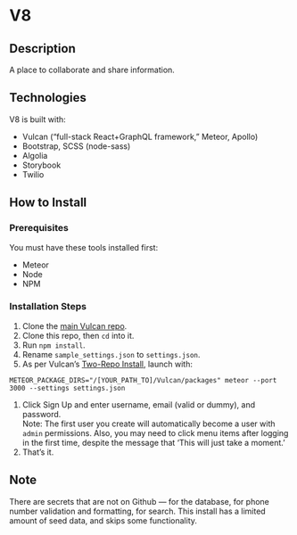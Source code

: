 # V8

## Description
A place to collaborate and share information.

## Technologies
V8 is built with:
- Vulcan (“full-stack React+GraphQL framework,” Meteor, Apollo)
- Bootstrap, SCSS (node-sass)
- Algolia
- Storybook
- Twilio

## How to Install

### Prerequisites
You must have these tools installed first:
* Meteor
* Node
* NPM

### Installation Steps
1. Clone the [main Vulcan repo](https://github.com/VulcanJS/Vulcan).
1. Clone this repo, then `cd` into it.
1. Run `npm install`.
1. Rename `sample_settings.json` to `settings.json`.
1. As per Vulcan’s [Two-Repo Install](https://docs.vulcanjs.org/#Two-Repo-Install-Optional), launch with:
```
METEOR_PACKAGE_DIRS="/[YOUR_PATH_TO]/Vulcan/packages" meteor --port 3000 --settings settings.json
```
1. Click Sign Up and enter username, email (valid or dummy), and password.  
Note: The first user you create will automatically become a user with `admin` permissions. Also, you may need to click menu items after logging in the first time, despite the message that ‘This will just take a moment.’
1. That’s it.

## Note
There are secrets that are not on Github — for the database, for phone number validation and formatting, for search. This install has a limited amount of seed data, and skips some functionality.
